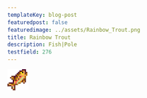 ```yaml
---
templateKey: blog-post
featuredpost: false
featuredimage: ../assets/Rainbow_Trout.png
title: Rainbow Trout
description: Fish|Pole
testfield: 276
---
```

![Rainbow Trout](../assets/Rainbow_Trout.png)